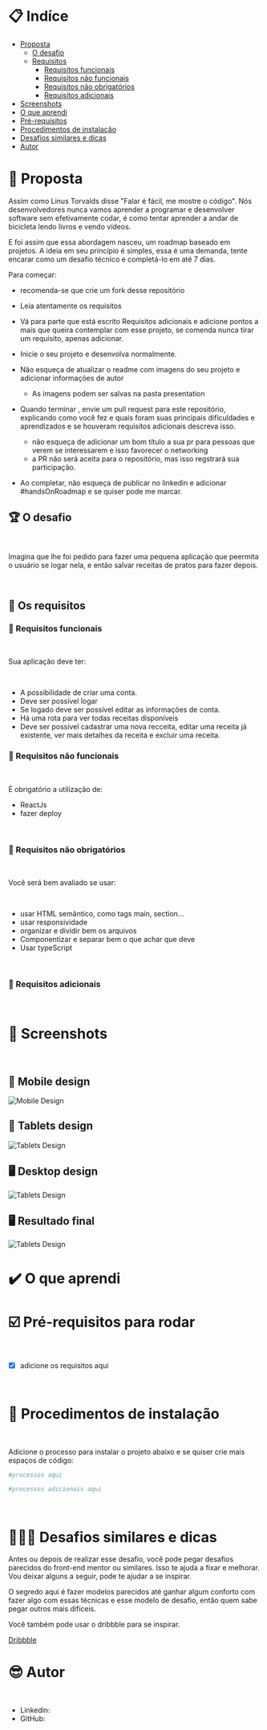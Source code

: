 # 📋 Indíce

- [Proposta](#id01)
  - [O desafio](#id01.1)
  - [Requisitos](#id01.2)
    - [Requisitos funcionais ](#id01.2.1)
    - [Requisitos não funcionais ](#id01.2.2)
    - [Requisitos não obrigatórios](#id01.2.3)
    - [Requisitos adicionais](#id01.2.4)
- [Screenshots](#id02)
- [O que aprendi](#id03)
- [Pré-requisitos](#id05)
- [Procedimentos de instalação](#id06)
- [Desafios similares e dicas ](#id07)
- [Autor](#id08)

# 🚀 Proposta <a name="id01"></a>

Assim como Linus Torvalds disse "Falar é fácil, me mostre o código". Nós desenvolvedores nunca vamos aprender a programar e desenvolver software sem efetivamente codar, é como tentar aprender a andar de bicicleta lendo livros e vendo vídeos.

E foi assim que essa abordagem nasceu, um roadmap baseado em projetos. A ideia em seu princípio é simples, essa é uma demanda, tente encarar como um desafio técnico e completá-lo em até 7 dias.

Para começar:

- recomenda-se que crie um fork desse repositório
- Leia atentamente os requisitos
- Vá para parte que está escrito Requisitos adicionais e adicione pontos a mais que queira contemplar com esse projeto, se comenda nunca tirar um requisito, apenas adicionar.
- Inicie o seu projeto e desenvolva normalmente.
- Não esqueça de atualizar o readme com imagens do seu projeto e adicionar informações de autor
  - As imagens podem ser salvas na pasta presentation
- Quando terminar , envie um pull request para este repositório, explicando como você fez e quais foram suas principais dificuldades e aprendizados e se houveram requisitos adicionais descreva isso.

  - não esqueça de adicionar um bom título a sua pr para pessoas que verem se interessarem e isso favorecer o networking
  - a PR não será aceita para o repositório, mas isso regstrará sua participação.

- Ao completar, não esqueça de publicar no linkedin e adicionar #handsOnRoadmap e se quiser pode me marcar.

## :trophy: O desafio <a name="id01.1"></a>

<br />

Imagina que lhe foi pedido para fazer uma pequena aplicação que peermita o usuário se logar nela, e então salvar receitas de pratos para fazer depois.

<br />

## :dart: Os requisitos<a name="id01.2"></a>

### :dart: Requisitos funcionais <a name="id01.2.1"></a>

<br />

Sua aplicação deve ter:

<br />

- A possibilidade de criar uma conta.
- Deve ser possível logar
- Se logado deve ser possível editar as informações de conta.
- Há uma rota para ver todas receitas disponíveis
- Deve ser possível cadastrar uma nova recceita, editar uma receita já existente, ver mais detalhes da receita e excluir uma receita.

### :dart: Requisitos não funcionais <a name="id01.2.2"></a>

<br />

É obrigatório a utilização de:

- ReactJs
- fazer deploy

<br />

### :pushpin: Requisitos não obrigatórios <a name="id01.2.3"></a>

<br />

Você será bem avaliado se usar:

<br />

- usar HTML semântico, como tags main, section...
- usar responsividade
- organizar e dividir bem os arquivos
- Componentizar e separar bem o que achar que deve
- Usar typeScript

<br />

### :pushpin: Requisitos adicionais <a name="id01.2.4"></a>

<br />

# :camera_flash: Screenshots <a name="id02"></a>

<br />

## :iphone: Mobile design

![Mobile Design](./presentation/mobile.png)

## :iphone: Tablets design

![Tablets Design](./presentation/tablet.png)

## :desktop_computer: Desktop design

![Tablets Design](./presentation/tablet.png)

## :desktop_computer: Resultado final

![Tablets Design](./presentation/myWork.gif)

# :heavy_check_mark: O que aprendi <a name="id03"></a>

# ☑️ Pré-requisitos para rodar <a name="id05"></a>

<br />

- [x] adicione os requisitos aqui

<br />

# 📝 Procedimentos de instalação <a name="id06"></a>

<br />

Adicione o processo para instalar o projeto abaixo e se quiser crie mais espaços de código:

```bash
#processos aqui
```

```bash
#processos adicionais aqui
```

<br />

# 👨🏾‍💻 Desafios similares e dicas <a name="id07"></a>

Antes ou depois de realizar esse desafio, você pode pegar desafios parecidos do front-end mentor ou similares. Isso te ajuda a fixar e melhorar. Vou deixar alguns a seguir, pode te ajudar a se inspirar.

O segredo aqui é fazer modelos parecidos até ganhar algum conforto com fazer algo com essas técnicas e esse modelo de desafio, então quem sabe pegar outros mais difíceis.

Você também pode usar o dribbble para se inspirar.

[Dribbble](https://dribbble.com)

# :sunglasses: Autor <a name="id08"></a>

<br />

- Linkedin:
- GitHub:
